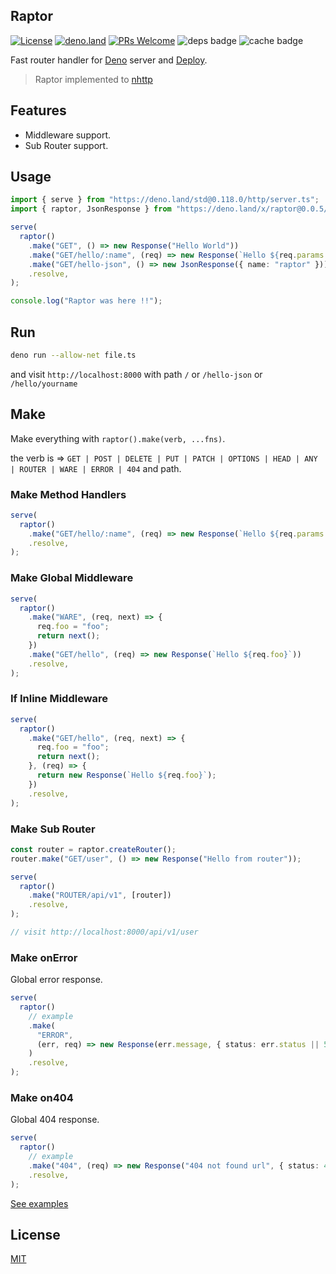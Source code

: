 ## Raptor

[![License](https://img.shields.io/:license-mit-blue.svg)](http://badges.mit-license.org)
[![deno.land](https://img.shields.io/endpoint?url=https%3A%2F%2Fdeno-visualizer.danopia.net%2Fshields%2Flatest-version%2Fx%2Fraptor@0.0.5%2Fmod.ts)](https://deno.land/x/raptor)
[![PRs Welcome](https://img.shields.io/badge/PRs-welcome-blue.svg)](http://makeapullrequest.com)
![deps badge](https://img.shields.io/endpoint?url=https%3A%2F%2Fdeno-visualizer.danopia.net%2Fshields%2Fdep-count%2Fhttps%2Fdeno.land%2Fx%2Fraptor%2Fmod.ts)
![cache badge](https://img.shields.io/endpoint?url=https%3A%2F%2Fdeno-visualizer.danopia.net%2Fshields%2Fcache-size%2Fhttps%2Fdeno.land%2Fx%2Fraptor%2Fmod.ts)

Fast router handler for [Deno](https://deno.land/) server and
[Deploy](https://deno.com/deploy).

> Raptor implemented to [nhttp](https://nhttp.deno.dev)

## Features

- Middleware support.
- Sub Router support.

## Usage

```ts
import { serve } from "https://deno.land/std@0.118.0/http/server.ts";
import { raptor, JsonResponse } from "https://deno.land/x/raptor@0.0.5/mod.ts";

serve(
  raptor()
    .make("GET", () => new Response("Hello World"))
    .make("GET/hello/:name", (req) => new Response(`Hello ${req.params.name}`))
    .make("GET/hello-json", () => new JsonResponse({ name: "raptor" }))
    .resolve,
);

console.log("Raptor was here !!");
```

## Run

```bash
deno run --allow-net file.ts
```

and visit `http://localhost:8000` with path `/` or `/hello-json` or `/hello/yourname`

## Make

Make everything with `raptor().make(verb, ...fns)`.

the verb is =>
`GET | POST | DELETE | PUT | PATCH | OPTIONS | HEAD | ANY | ROUTER | WARE | ERROR | 404`
and path.

### Make Method Handlers

```ts
serve(
  raptor()
    .make("GET/hello/:name", (req) => new Response(`Hello ${req.params.name}`))
    .resolve,
);
```

### Make Global Middleware

```ts
serve(
  raptor()
    .make("WARE", (req, next) => {
      req.foo = "foo";
      return next();
    })
    .make("GET/hello", (req) => new Response(`Hello ${req.foo}`))
    .resolve,
);
```

### If Inline Middleware

```ts
serve(
  raptor()
    .make("GET/hello", (req, next) => {
      req.foo = "foo";
      return next();
    }, (req) => {
      return new Response(`Hello ${req.foo}`);
    })
    .resolve,
);
```

### Make Sub Router

```ts
const router = raptor.createRouter();
router.make("GET/user", () => new Response("Hello from router"));

serve(
  raptor()
    .make("ROUTER/api/v1", [router])
    .resolve,
);

// visit http://localhost:8000/api/v1/user
```

### Make onError

Global error response.

```ts
serve(
  raptor()
    // example
    .make(
      "ERROR",
      (err, req) => new Response(err.message, { status: err.status || 500 }),
    )
    .resolve,
);
```

### Make on404

Global 404 response.

```ts
serve(
  raptor()
    // example
    .make("404", (req) => new Response("404 not found url", { status: 404 }))
    .resolve,
);
```

[See examples](https://github.com/nhttp/raptor/tree/master/examples)

## License

[MIT](LICENSE)
